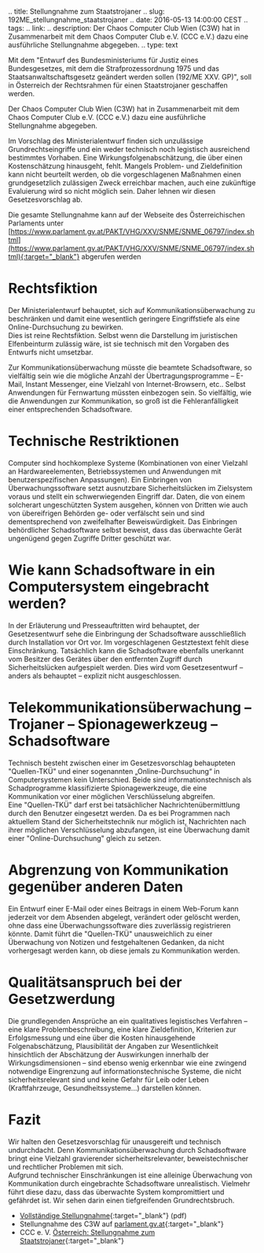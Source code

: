 .. title: Stellungnahme zum Staatstrojaner
.. slug: 192ME_stellungnahme_staatstrojaner
.. date: 2016-05-13 14:00:00 CEST
.. tags:
.. link:
.. description: Der Chaos Computer Club Wien (C3W) hat in Zusammenarbeit mit dem Chaos Computer Club e.V. (CCC e.V.) dazu eine ausführliche Stellungnahme abgegeben.
.. type: text

Mit dem "Entwurf des Bundesministeriums für Justiz eines Bundesgesetzes, mit 
dem die Strafprozessordnung 1975 und das Staatsanwaltschaftsgesetz geändert 
werden sollen (192/ME XXV. GP)", soll in Österreich der Rechtsrahmen für einen 
Staatstrojaner geschaffen werden.

Der Chaos Computer Club Wien (C3W) hat in Zusammenarbeit mit dem 
Chaos Computer Club e.V. (CCC e.V.) dazu eine ausführliche Stellungnahme 
abgegeben.

<!-- TEASER_END -->

Im Vorschlag des Ministerialentwurf finden sich unzulässige 
Grundrechtseingriffe und ein weder technisch noch legistisch ausreichend 
bestimmtes Vorhaben. Eine Wirkungsfolgenabschätzung, die über einen 
Kostenschätzung hinausgeht, fehlt. Mangels Problem- und Zieldefinition kann 
nicht beurteilt werden, ob die vorgeschlagenen Maßnahmen einen grundgesetzlich 
zulässigen Zweck erreichbar machen, auch eine zukünftige Evaluierung wird so 
nicht möglich sein. Daher lehnen wir diesen Gesetzesvorschlag ab.

Die gesamte Stellungnahme kann auf der Webseite des Österreichischen Parlaments unter
[https://www.parlament.gv.at/PAKT/VHG/XXV/SNME/SNME_06797/index.shtml](https://www.parlament.gv.at/PAKT/VHG/XXV/SNME/SNME_06797/index.shtml){:target="_blank"}
abgerufen werden


# Rechtsfiktion
Der Ministerialentwurf behauptet, sich auf Kommunikationsüberwachung zu 
beschränken und damit eine wesentlich geringere Eingriffstiefe als eine 
Online-Durchsuchung zu bewirken. <br/>
Dies ist reine Rechtsfiktion. Selbst wenn die Darstellung im juristischen 
Elfenbeinturm zulässig wäre, ist sie technisch mit den Vorgaben des Entwurfs 
nicht umsetzbar.

Zur Kommunikationsüberwachung müsste die beamtete Schadsoftware, so vielfältig 
sein wie die mögliche Anzahl der Übertragungsprogramme – E-Mail, 
Instant Messenger, eine Vielzahl von Internet-Browsern, etc.. Selbst 
Anwendungen für Fernwartung müssten einbezogen sein. So vielfältig, wie die 
Anwendungen zur Kommunikation, so groß ist die Fehleranfälligkeit einer 
entsprechenden Schadsoftware.

# Technische Restriktionen
Computer sind hochkomplexe Systeme (Kombinationen von einer Vielzahl an 
Hardwareelementen, Betriebssystemen und Anwendungen mit benutzerspezifischen 
Anpassungen). Ein Einbringen von Überwachungssoftware setzt ausnutzbare 
Sicherheitslücken im Zielsystem voraus und stellt ein schwerwiegenden Eingriff 
dar. Daten, die von einem solcherart ungeschützten System ausgehen, können von 
Dritten wie auch von übereifrigen Behörden ge- oder verfälscht sein und sind 
dementsprechend von zweifelhafter Beweiswürdigkeit. Das Einbringen behördlicher 
Schadsoftware selbst beweist, dass das überwachte Gerät ungenügend gegen 
Zugriffe Dritter geschützt war.

# Wie kann Schadsoftware in ein Computersystem eingebracht werden?
In der Erläuterung und Presseauftritten wird behauptet, der Gesetzesentwurf 
sehe die Einbringung der Schadsoftware ausschließlich durch Installation vor 
Ort vor. Im vorgeschlagenen Gestztestext fehlt diese Einschränkung. 
Tatsächlich kann die Schadsoftware ebenfalls unerkannt vom Besitzer des 
Gerätes über den entfernten Zugriff durch Sicherheitslücken aufgespielt werden. 
Dies wird vom Gesetzesentwurf – anders als behauptet – explizit nicht ausgeschlossen.

# Telekommunikationsüberwachung – Trojaner – Spionagewerkzeug – Schadsoftware
Technisch besteht zwischen einer im Gesetzesvorschlag behaupteten "Quellen-TKÜ" 
und einer sogenannten „Online-Durchsuchung“ in Computersystemen kein 
Unterschied. Beide sind informationstechnisch als Schadprogramme klassifizierte 
Spionagewerkzeuge, die eine Kommunikation vor einer möglichen Verschlüsselung 
abgreifen. <br/>
Eine "Quellen-TKÜ" darf erst bei tatsächlicher Nachrichtenübermittlung durch 
den Benutzer  eingesetzt werden. Da es bei Programmen nach aktuellem Stand der 
Sicherheitstechnik nur möglich ist, Nachrichten nach ihrer möglichen 
Verschlüsselung abzufangen, ist eine Überwachung damit einer 
"Online-Durchsuchung" gleich zu setzen.

# Abgrenzung von Kommunikation gegenüber anderen Daten
Ein Entwurf einer E-Mail oder eines Beitrags in einem Web-Forum kann jederzeit 
vor dem Absenden abgelegt, verändert oder gelöscht werden, ohne dass eine 
Überwachungssoftware dies zuverlässig registrieren könnte. Damit führt die 
"Quellen-TKÜ" unausweichlich zu einer Überwachung von Notizen und 
festgehaltenen Gedanken, da nicht vorhergesagt werden kann, 
ob diese jemals zu Kommunikation werden.

# Qualitätsanspruch bei der Gesetzwerdung
Die grundlegenden Ansprüche an ein qualitatives legistisches Verfahren – eine 
klare Problembeschreibung, eine klare Zieldefinition, Kriterien zur 
Erfolgsmessung und eine über die Kosten hinausgehende Folgenabschätzung, 
Plausibilität der Angaben zur Wesentlichkeit hinsichtlich der Abschätzung 
der Auswirkungen innerhalb der Wirkungsdimensionen – sind ebenso wenig 
erkennbar wie eine zwingend notwendige Eingrenzung auf informationstechnische 
Systeme, die nicht sicherheitsrelevant sind und keine Gefahr für 
Leib oder Leben (Kraftfahrzeuge, Gesundheitssysteme...) darstellen können.

# Fazit
Wir halten den Gesetzesvorschlag für unausgereift und technisch undurchdacht. 
Denn Kommunikationsüberwachung durch Schadsoftware bringt eine Vielzahl 
gravierender sicherheitsrelevanter, beweistechnischer und rechtlicher 
Problemen mit sich. <br/>
Aufgrund technischer Einschränkungen ist eine alleinige Überwachung von 
Kommunikation durch eingebrachte Schadsoftware unrealistisch. Vielmehr führt 
diese dazu, dass das überwachte System kompromittiert und gefährdet ist. Wir 
sehen darin einen tiefgreifenden Grundrechtsbruch.


* [Vollständige Stellungnahme](link:///files/publications/192_M_Stellungnahme_C3W.pdf){:target="_blank"} (pdf)
* Stellungnahme des C3W auf [parlament.gv.at](https://www.parlament.gv.at/PAKT/VHG/XXV/SNME/SNME_06797/index.shtml){:target="_blank"}
* CCC e. V. [Österreich: Stellungnahme zum Staatstrojaner](https://ccc.de/de/updates/2016/trojanerat){:target="_blank"}


